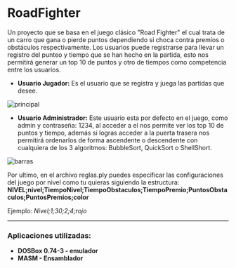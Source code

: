 # RoadFighter
Un proyecto que se basa en el juego clásico "Road Fighter" el cual trata de un carro que gana o pierde puntos dependiendo si choca contra premios o obstáculos respectivamente.
Los usuarios puede registrarse para llevar un registro del punteo y tiempo que se han hecho en la partida, esto nos permitirá generar un top 10 de puntos y otro de tiempos como competencia entre los usuarios.

* **Usuario Jugador:**
Es el usuario que se registra y juega las partidas que desee.

![principal](https://user-images.githubusercontent.com/65095924/125208233-90d2e980-e24e-11eb-82ea-39e3cfb091ad.png)

* **Usuario Administrador:**
Este usuario esta por defecto en el juego, como admin y contraseña: 1234, al acceder a el nos permite ver los top 10 de puntos y tiempo, además si logras acceder a la puerta trasera nos permitirá ordenarlos de forma ascendente o descendente con cualquiera de los 3 algoritmos: BubbleSort, QuickSort o ShellShort. 

![barras](https://user-images.githubusercontent.com/65095924/125208243-a1835f80-e24e-11eb-85ad-a62eeb41dc4e.png)

Por ultimo, en el archivo reglas.ply puedes especificar las configuraciones del juego por nivel como tu quieras siguiendo la estructura:
**NIVEL;nivel;TiempoNivel;TiempoObstaculos;TiempoPremio;PuntosObstaculos;PuntosPremios;color**

Ejemplo:
*Nivel;1;30;2;4;rojo*

___
### Aplicaciones utilizadas:
* **DOSBox 0.74-3 - emulador**
* **MASM - Ensamblador**
